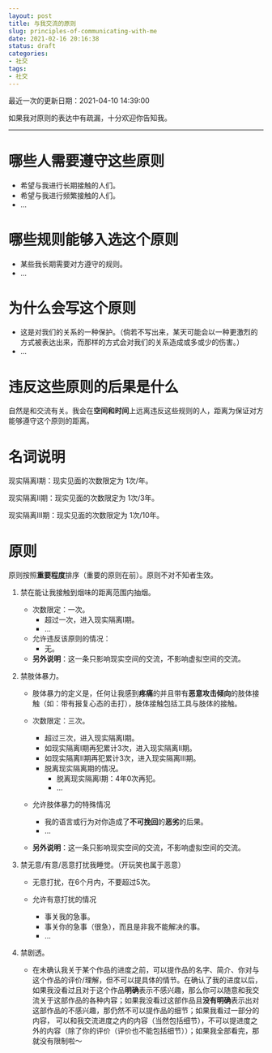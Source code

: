 ```yaml
---
layout: post
title: 与我交流的原则
slug: principles-of-communicating-with-me
date: 2021-02-16 20:16:38
status: draft
categories:
- 社交
tags:
- 社交
---
```

最近一次的更新日期：2021-04-10 14:39:00

<!--more-->

如果我对原则的表达中有疏漏，十分欢迎你告知我。

---
# 哪些人需要遵守这些原则
- 希望与我进行长期接触的人们。
- 希望与我进行频繁接触的人们。
- ...

# 哪些规则能够入选这个原则
- 某些我长期需要对方遵守的规则。
- ...

# 为什么会写这个原则
- 这是对我们的关系的一种保护。（倘若不写出来，某天可能会以一种更激烈的方式被表达出来，而那样的方式会对我们的关系造成或多或少的伤害。）
- ...

# 违反这些原则的后果是什么
自然是和交流有关。我会在**空间和时间**上远离违反这些规则的人，距离为保证对方能够遵守这个原则的距离。

# 名词说明

现实隔离Ⅰ期：现实见面的次数限定为 1次/年。

现实隔离Ⅱ期：现实见面的次数限定为 1次/3年。

现实隔离Ⅲ期：现实见面的次数限定为 1次/10年。

# 原则

原则按照**重要程度**排序（重要的原则在前）。原则不对不知者生效。



1. 禁在能让我接触到烟味的距离范围内抽烟。

   - 次数限定：一次。
     - 超过一次，进入现实隔离Ⅰ期。
     - ...
   - 允许违反该原则的情况：
     - 无。
   - **另外说明**：这一条只影响现实空间的交流，不影响虚拟空间的交流。

2. 禁肢体暴力。

   - 肢体暴力的定义是，任何让我感到**疼痛**的并且带有**恶意攻击倾向**的肢体接触（如：带有报复心态的击打），肢体接触包括工具与肢体的接触。
   - 次数限定：三次。
     - 超过三次，进入现实隔离Ⅰ期。
     - 如现实隔离Ⅰ期再犯累计3次，进入现实隔离Ⅱ期。
     - 如现实隔离Ⅱ期再犯累计3次，进入现实隔离Ⅲ期。
     - 脱离现实隔离期的情况。
       - 脱离现实隔离Ⅰ期：4年0次再犯。
       - ...

   - 允许肢体暴力的特殊情况
     - 我的语言或行为对你造成了**不可挽回**的**恶劣**的后果。
     - ...
   - **另外说明**：这一条只影响现实空间的交流，不影响虚拟空间的交流。

3. 禁无意/有意/恶意打扰我睡觉。（开玩笑也属于恶意） 

   - 无意打扰，在6个月内，不要超过5次。

   - 允许有意打扰的情况
     - 事关我的急事。
     - 事关你的急事（很急），而且是非我不能解决的事。
     - ...

4. 禁剧透。

   - 在未确认我关于某个作品的进度之前，可以提作品的名字、简介、你对与这个作品的评价/理解，但不可以提具体的情节。在确认了我的进度以后，如果我没看过且对于这个作品**明确**表示不感兴趣，那么你可以随意和我交流关于这部作品的各种内容；如果我没看过这部作品且**没有明确**表示出对这部作品的不感兴趣，那仍然不可以提作品的细节；如果我看过一部分的内容， 可以和我交流进度之内的内容（当然包括细节），不可以提进度之外的内容（除了你的评价（评价也不能包括细节））；如果我全部看完，那就没有限制啦～




